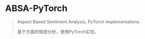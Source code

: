 # ABSA-PyTorch

> Aspect Based Sentiment Analysis, PyTorch Implementations.
>
> 基于方面的情感分析，使用PyTorch实现。
